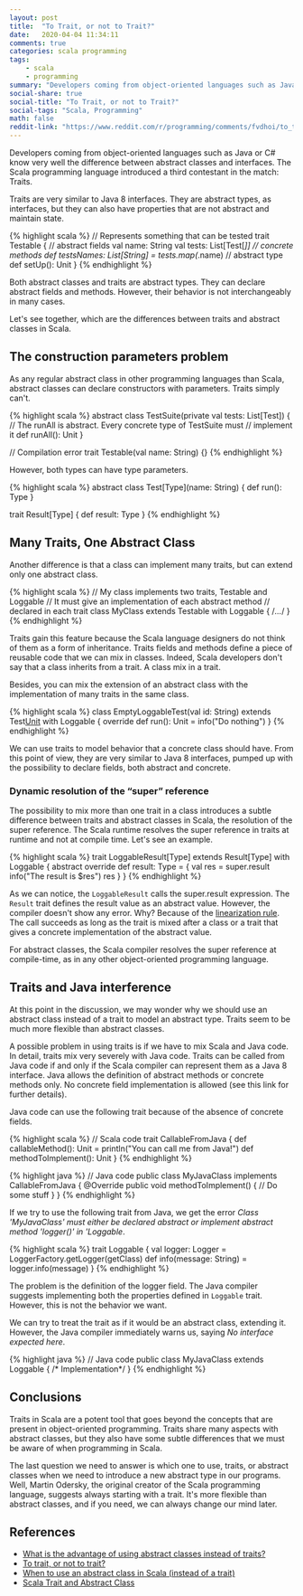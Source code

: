 ```yaml
---
layout: post
title:  "To Trait, or not to Trait?"
date:   2020-04-04 11:34:11
comments: true
categories: scala programming
tags:
    - scala
    - programming
summary: "Developers coming from object-oriented languages such as Java or C# know very well the difference between abstract classes and interfaces. The Scala programming language introduced a third contestant in the match: Traits."
social-share: true
social-title: "To Trait, or not to Trait?"
social-tags: "Scala, Programming"
math: false
reddit-link: "https://www.reddit.com/r/programming/comments/fvdhoi/to_trait_or_not_to_trait/"
---
```


Developers coming from object-oriented languages such as Java or C# know very well the difference between abstract classes and interfaces. The Scala programming language introduced a third contestant in the match: Traits.

Traits are very similar to Java 8 interfaces. They are abstract types, as interfaces, but they can also have properties that are not abstract and maintain state.

{% highlight scala %}
// Represents something that can be tested
trait Testable {
  // abstract fields
  val name: String
  val tests: List[Test[_]]
  // concrete methods
  def testsNames: List[String] = tests.map(_.name)
  // abstract type
  def setUp(): Unit
}
{% endhighlight %}

Both abstract classes and traits are abstract types. They can declare abstract fields and methods. However, their behavior is not interchangeably in many cases.

Let's see together, which are the differences between traits and abstract classes in Scala.

## The construction parameters problem

As any regular abstract class in other programming languages than Scala, abstract classes can declare constructors with parameters. Traits simply can't.

{% highlight scala %}
abstract class TestSuite(private val tests: List[Test]) {
  // The runAll is abstract. Every concrete type of TestSuite must
  // implement it
  def runAll(): Unit
}

// Compilation error
trait Testable(val name: String) {}
{% endhighlight %}

However, both types can have type parameters.

{% highlight scala %}
abstract class Test[Type](name: String) {
  def run(): Type
}

trait Result[Type] {
  def result: Type
}
{% endhighlight %}

## Many Traits, One Abstract Class

Another difference is that a class can implement many traits, but can extend only one abstract class.

{% highlight scala %}
// My class implements two traits, Testable and Loggable
// It must give an implementation of each abstract method
// declared in each trait
class MyClass extends Testable with Loggable { /*...*/ }
{% endhighlight %}

Traits gain this feature because the Scala language designers do not think of them as a form of inheritance. Traits fields and methods define a piece of reusable code that we can mix in classes. Indeed, Scala developers don't say that a class inherits from a trait. A class mix in a trait.

Besides, you can mix the extension of an abstract class with the implementation of many traits in the same class.

{% highlight scala %}
class EmptyLoggableTest(val id: String) extends Test[Unit](id) with Loggable {
  override def run(): Unit = info("Do nothing")
}
{% endhighlight %}


We can use traits to model behavior that a concrete class should have. From this point of view, they are very similar to Java 8 interfaces, pumped up with the possibility to declare fields, both abstract and concrete.

### Dynamic resolution of the “super” reference

The possibility to mix more than one trait in a class introduces a subtle difference between traits and abstract classes in Scala, the resolution of the super reference. The Scala runtime resolves the super reference in traits at runtime and not at compile time. Let's see an example.

{% highlight scala %}
trait LoggableResult[Type] extends Result[Type] with Loggable {
 abstract override def result: Type = {
   val res = super.result
   info("The result is $res")
   res
 }
}
{% endhighlight %}

As we can notice, the `LoggableResult` calls the super.result expression. The `Result` trait defines the result value as an abstract value. However, the compiler doesn't show any error. Why? Because of the [linearization rule](https://www.artima.com/pins1ed/traits.html#12.5). The call succeeds as long as the trait is mixed after a class or a trait that gives a concrete implementation of the abstract value.

For abstract classes, the Scala compiler resolves the super reference at compile-time, as in any other object-oriented programming language. 

## Traits and Java interference

At this point in the discussion, we may wonder why we should use an abstract class instead of a trait to model an abstract type. Traits seem to be much more flexible than abstract classes.

A possible problem in using traits is if we have to mix Scala and Java code. In detail, traits mix very severely with Java code. Traits can be called from Java code if and only if the Scala compiler can represent them as a Java 8 interface. Java allows the definition of abstract methods or concrete methods only. No concrete field implementation is allowed (see this link for further details).

Java code can use the following trait because of the absence of concrete fields.

{% highlight scala %}
// Scala code
trait CallableFromJava {
  def callableMethod(): Unit = println("You can call me from Java!")
  def methodToImplement(): Unit
}
{% endhighlight %}

{% highlight java %}
// Java code
public class MyJavaClass implements CallableFromJava {
    @Override
    public void methodToImplement() {
        // Do some stuff
    }
}
{% endhighlight %}

If we try to use the following trait from Java, we get the error _Class 'MyJavaClass' must either be declared abstract or implement abstract method 'logger()' in 'Loggable_.

{% highlight scala %}
trait Loggable {
  val logger: Logger = LoggerFactory.getLogger(getClass)
  def info(message: String) = logger.info(message)
}
{% endhighlight %}

The problem is the definition of the logger field. The Java compiler suggests implementing both the properties defined in `Loggable` trait. However, this is not the behavior we want.

We can try to treat the trait as if it would be an abstract class, extending it. However, the Java compiler immediately warns us, saying _No interface expected here_.

{% highlight java %}
// Java code
public class MyJavaClass extends Loggable { /* Implementation*/ }
{% endhighlight %}

## Conclusions

Traits in Scala are a potent tool that goes beyond the concepts that are present in object-oriented programming. Traits share many aspects with abstract classes, but they also have some subtle differences that we must be aware of when programming in Scala.

The last question we need to answer is which one to use, traits, or abstract classes when we need to introduce a new abstract type in our programs. Well, Martin Odersky, the original creator of the Scala programming language, suggests always starting with a trait. It's more flexible than abstract classes, and if you need, we can always change our mind later.

## References

- [What is the advantage of using abstract classes instead of traits?](https://stackoverflow.com/questions/1991042/what-is-the-advantage-of-using-abstract-classes-instead-of-traits)
- [To trait, or not to trait?](https://www.artima.com/pins1ed/traits.html#12.7)
- [When to use an abstract class in Scala (instead of a trait)](https://alvinalexander.com/scala/when-to-use-abstract-class-trait-in-scala/)
- [Scala Trait and Abstract Class](https://commitlogs.com/2016/10/01/scala-trait-and-abstract-class/)